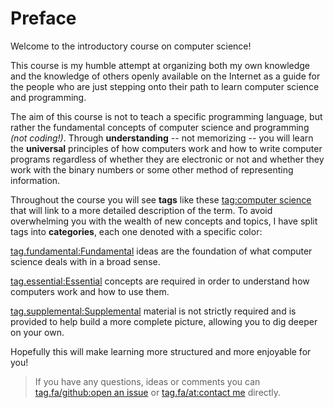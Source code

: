 # Preface

Welcome to the introductory course on computer science!

This course is my humble attempt at organizing both my own knowledge and the
knowledge of others openly available on the Internet as a guide for the people
who are just stepping onto their path to learn computer science and programming.

The aim of this course is not to teach a specific programming language, but
rather the fundamental concepts of computer science and programming
_(not coding!)_. Through **understanding** -- not memorizing -- you will learn
the **universal** principles of how computers work and how to write computer
programs regardless of whether they are electronic or not and whether they work
with the binary numbers or some other method of representing information.

Throughout the course you will see **tags** like these
[tag:computer science](https://en.wikipedia.org/wiki/Computer_science) that will
link to a more detailed description of the term. To avoid overwhelming you with
the wealth of new concepts and topics, I have split tags into **categories**,
each one denoted with a specific color:

[tag.fundamental:Fundamental](#) ideas are the foundation of what computer
science deals with in a broad sense.

[tag.essential:Essential](#) concepts are required in order to understand how
computers work and how to use them.

[tag.supplemental:Supplemental](#) material is not strictly required and is
provided to help build a more complete picture, allowing you to dig deeper on
your own.

Hopefully this will make learning more structured and more enjoyable for you!

> If you have any questions, ideas or comments you can
> [tag.fa/github:open an issue](https://github.com/lexuzieel/computer-science/issues)
> or
> [tag.fa/at:contact me](mailto:contact@aleksei.dev) directly.

